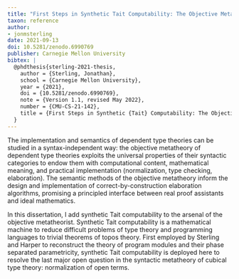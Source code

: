```yaml
---
title: "First Steps in Synthetic Tait Computability: The Objective Metatheory of Cubical Type Theory"
taxon: reference
author:
- jonmsterling
date: 2021-09-13
doi: 10.5281/zenodo.6990769
publisher: Carnegie Mellon University
bibtex: | 
  @phdthesis{sterling-2021-thesis,
    author = {Sterling, Jonathan},
    school = {Carnegie Mellon University},
    year = {2021},
    doi = {10.5281/zenodo.6990769},
    note = {Version 1.1, revised May 2022},
    number = {CMU-CS-21-142},
    title = {First Steps in Synthetic {Tait} Computability: The Objective Metatheory of Cubical Type Theory},
  }
---
```


The implementation and semantics of dependent type theories can be studied in a syntax-independent way: the objective metatheory of dependent type theories exploits the universal properties of their syntactic categories to endow them with computational content, mathematical meaning, and practical implementation (normalization, type checking, elaboration). The semantic methods of the objective metatheory inform the design and implementation of correct-by-construction elaboration algorithms, promising a principled interface between real proof assistants and ideal mathematics.

In this dissertation, I add synthetic Tait computability to the arsenal of the objective metatheorist. Synthetic Tait computability is a mathematical machine to reduce difficult problems of type theory and programming languages to trivial theorems of topos theory. First employed by Sterling and Harper to reconstruct the theory of program modules and their phase separated parametricity, synthetic Tait computability is deployed here to resolve the last major open question in the syntactic metatheory of cubical type theory: normalization of open terms.
